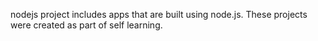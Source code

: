 nodejs project includes apps that are built using node.js. These projects were created as part of self learning.
